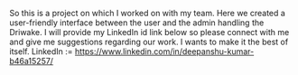 So this is a project on which I worked on with my team.
Here we created a user-friendly interface between the user and the admin handling the Driwake. I will provide my LinkedIn id link below so please connect with me and give me suggestions regarding our work.
I wants to make it the best of itself.
LinkedIn := https://www.linkedin.com/in/deepanshu-kumar-b46a15257/
